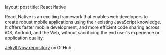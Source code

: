 layout: post
title: React Native


React Native is an exciting framework that enables web developers to create robust mobile applications using their existing JavaScript knowledge. It offers faster mobile development, and more efficient code sharing across iOS, Android, and the Web, without sacrificing the end user's experience or application quality.

[Jekyll Now repository](https://github.com/barryclark/jekyll-now) on GitHub.
